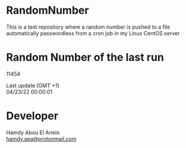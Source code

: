 # RandomNumber    
This is a test repository where a random number is pushed to a file automatically passwordless from a cron job in my Linux CentOS server    
# Random Number of the last run   
11454
      
Last update (GMT +1)    
04/23/22 00:00:01
# Developer    
Hamdy Abou El Anein   
hamdy.aea@protonmail.com
